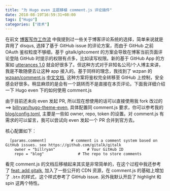 ```yaml
---
title: "为 Hugo even 主题移植 comment.js 评论插件"
date: 2018-08-19T16:59:31+08:00
tags: ["Hugo"]
categories: ["技术"]
---
```


在前文 [博客写作工作流](http://blog.yuanbin.me/posts/2018-02/2018-02-23_23-19-29/) 中我提到过一些关于博客评论系统的选择，简单来说就是弃用了 disqus, 选择了基于 GitHub issue 的评论方案，而由于 GitHub 之前 OAuth 鉴权粒度不够细，基于 gitalk/gitcoment 的方案会导致在博客当前页面评论登陆 GitHub 时提示的权限有点多，比如读写权限。新的基于 GitHub App 的方案如 [utterances 1.0](https://github.com/utterance/utterances/pull/25) 就会好很多了。但这种方式对于非知名公司/个人博主来讲，我是不敢随便去让这种 app 接入的。基于同样的理念，我找到了 wzpan 的 [wzpan/comment.js](https://github.com/wzpan/comment.js) [中文文档](http://www.hahack.com/codes/comment-js/), 这种方案将鉴权完全转移至 GitHub 上控制，安全感会好很多。稍显麻烦的是会有一个跳转而不是直接在本页评论。下面我详细介绍一下 Hugo even 下的如何使用 comment.js

由于目前还未向 even 发起 PR, 所以现在想使用的话可以直接使用我 fork 改过的 ==> [billryan/hugo-theme-even](https://github.com/billryan/hugo-theme-even), 具体配置同 comment.js 要求，你可以参考我的 [blog/config.toml](https://github.com/billryan/blog/blob/master/config.toml), 主要是一些如 owner, repo, token 的设置。对 comment.js 有需求的可以留言，我可以尝试向 even 发起一个 PR 合并到官方去。

核心配置如下：

```
  [params.comment]           # comment is a comment system based on GitHub issues. see https://github.com/gitalk/gitalk
    owner = "billryan"              # Your GitHub ID
    repo = "blog"               # The repo to store comments
```

看完 comment.js 的文档后移植起来其实是非常简单的，在这个过程中我还参考了 [feat: add gitalk](https://github.com/olOwOlo/hugo-theme-even/pull/51), 加入了一些公开的 CDN 资源，在 comment.js 的基础上增加了 `.btn` 的样式，这个样式参考了 GitHub issue. 另外我默认开启了 highlight 和 spin 这两个特性。

